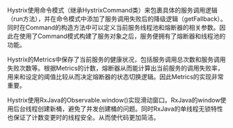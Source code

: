 Hystrix使用命令模式（继承HystrixCommand类）来包裹具体的服务调用逻辑（run方法），并在命令模式中添加了服务调用失败后的降级逻辑（getFallback）。
同时在Command的构造方法中可以定义当前服务线程池和熔断器的相关参数。因此在使用了Command模式构建了服务对象之后，服务便拥有了熔断器和线程池的功能。

Hystrix的Metrics中保存了当前服务的健康状况，包括服务调用总次数和服务调用失败次数等。根据Metrics的计数，熔断器从而能计算出当前服务的调用失败率，用来和设定的阈值比较从而决定熔断器的状态切换逻辑。因此Metrics的实现非常重要。

Hystrix使用RxJava的Observable.window()实现滑动窗口。RxJava的window使用后台线程创建新桶，避免了并发创建桶的问题。同时RxJava的单线程无锁特性也保证了计数变更时的线程安全。从而使代码更加简洁。